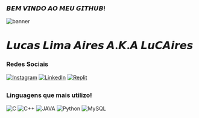 ### 𝘽𝙀𝙈 𝙑𝙄𝙉𝘿𝙊 𝘼𝙊 𝙈𝙀𝙐 𝙂𝙄𝙏𝙃𝙐𝘽! 
![banner](https://github.com/LuCAiress/LuCAiress/assets/107435704/1837f330-0d8a-47c9-940a-a4e1e893deb1)
# 𝙇𝙪𝙘𝙖𝙨 𝙇𝙞𝙢𝙖 𝘼𝙞𝙧𝙚𝙨 𝘼.𝙆.𝘼 𝙇𝙪𝘾𝘼𝙞𝙧𝙚𝙨

### Redes Sociais
[![Instagram](https://img.shields.io/badge/Instagram-E4405F?style=for-the-badge&logo=instagram&logoColor=white)](https://www.instagram.com/lucairez/)
[![LinkedIn](https://img.shields.io/badge/LinkedIn-0077B5?style=for-the-badge&logo=linkedin&logoColor=white)](https://www.linkedin.com/in/lucas-lima-aires/)
[![Replit](https://img.shields.io/badge/replit-667881?style=for-the-badge&logo=replit&logoColor=white)](https://replit.com/@LuCAiress)
##
### Linguagens que mais utilizo!
![C](https://img.shields.io/badge/C-00599C?style=for-the-badge&logo=c&logoColor=white)
![C++](https://img.shields.io/badge/C%2B%2B-00599C?style=for-the-badge&logo=c%2B%2B&logoColor=white)
![JAVA](https://img.shields.io/badge/Java-ED8B00?style=for-the-badge&logo=openjdk&logoColor=white)
![Python](https://img.shields.io/badge/Python-14354C?style=for-the-badge&logo=python&logoColor=white)
![MySQL](https://img.shields.io/badge/MySQL-00000F?style=for-the-badge&logo=mysql&logoColor=white)

